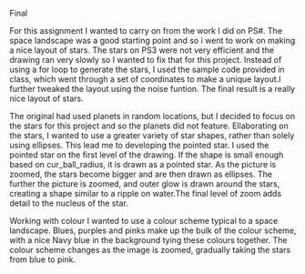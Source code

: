 Final

For this assignment I wanted to carry on from the work I did on PS#. The space landscape was a good starting point and so i went to work on making a nice layout of stars.
The stars on PS3 were not very efficient and the drawing ran very slowly so I wanted to fix that for this project. Instead of using a for loop to generate the stars, I 
used the sample code provided in class, which went through a set of coordinates to make a unique layout.I further tweaked the layout using the noise funtion. The final 
result is a really nice layout of stars.

The original had used planets in random locations, but I decided to focus on the stars for this project and so the planets did not feature. Ellaborating on the stars, 
I wanted to use a greater variety of star shapes, rather than solely using ellipses. This lead me to developing the pointed star. I used the pointed star on the first
level of the drawing. If the shape is small enough based on cur_ball_radius, it is drawn as a pointed star. As the picture is zoomed, the stars become bigger and are then
drawn as ellipses. The further the picture is zoomed, and outer glow is drawn around the stars, creating a shape similar to a ripple on water.The final level of zoom adds 
detail to the nucleus of the star. 

Working with colour I wanted to use a colour scheme typical to a space landscape. Blues, purples and pinks make up the bulk of the colour scheme, with a nice Navy blue in
the background tying these colours together. The colour scheme changes as the image is zoomed, gradually taking the stars from blue to pink.